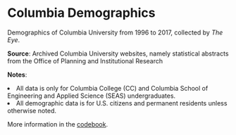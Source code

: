 # Columbia Demographics

Demographics of Columbia University from 1996 to 2017, collected by <i>The Eye</i>. 

<strong>Source</strong>: Archived Columbia University websites, namely statistical abstracts from the Office of Planning and Institutional Research

<strong>Notes</strong>: 
<li>All data is only for Columbia College (CC) and Columbia School of Engineering and Applied Science (SEAS) undergraduates.</li>

<li>All demographic data is for U.S. citizens and permanent residents unless otherwise noted.</li>

More information in the [codebook](https://github.com/TheEyeMagazine/columbia-demographics/blob/master/codebook-Columbia-demographics.txt).

